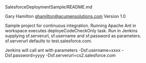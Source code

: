 SalesforceDeploymentSample/README.md

Gary Hamilton <ghamilton@acumensolutions.com>
Version 1.0

Sample project for continuous integration. 
Running Apache Ant in workspace executes deployeCodeCheckOnly task.
Run in Jenkins supplying sf.serverurl, sf.username and sf.password as parameters. sf.serverurl defaults to test.salesforce.com.

Jenkins will call ant with parameters -Dsf.username=xxxx -Dsf.password=yyyy -Dsf.serverurl=cs2.salesforce.com
